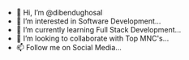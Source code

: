 - 👋 Hi, I’m @dibendughosal
- 👀 I’m interested in Software Development...
- 🌱 I’m currently learning Full Stack Development...
- 💞️ I’m looking to collaborate with Top MNC's...
- 📫 Follow me on Social Media...

<!---
dibendughosal/dibendughosal is a ✨ special ✨ repository because its `README.md` (this file) appears on your GitHub profile.
You can click the Preview link to take a look at your changes.
--->
